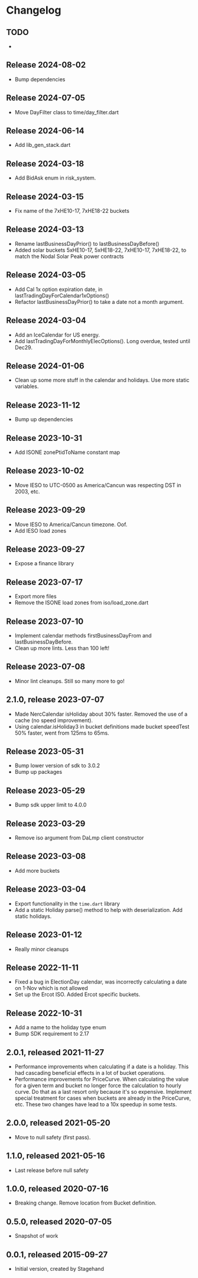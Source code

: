 # Changelog

## TODO
- 

## Release 2024-08-02
- Bump dependencies

## Release 2024-07-05
- Move DayFilter class to time/day_filter.dart

## Release 2024-06-14
- Add lib_gen_stack.dart

## Release 2024-03-18
- Add BidAsk enum in risk_system.

## Release 2024-03-15
- Fix name of the 7xHE10-17, 7xHE18-22 buckets

## Release 2024-03-13
- Rename lastBusinessDayPrior() to lastBusinessDayBefore()
- Added solar buckets 5xHE10-17, 5xHE18-22, 7xHE10-17, 7xHE18-22, 
  to match the Nodal Solar Peak power contracts

## Release 2024-03-05
- Add Cal 1x option expiration date, in lastTradingDayForCalendar1xOptions()
- Refactor lastBusinessDayPrior() to take a date not a month argument.  

## Release 2024-03-04
- Add an IceCalendar for US energy.
- Add lastTradingDayForMonthlyElecOptions().  Long overdue, tested until Dec29.  

## Release 2024-01-06
- Clean up some more stuff in the calendar and holidays.  Use more static variables. 

## Release 2023-11-12
- Bump up dependencies

## Release 2023-10-31
- Add ISONE zonePtidToName constant map

## Release 2023-10-02
- Move IESO to UTC-0500 as America/Cancun was respecting DST in 2003, etc.

## Release 2023-09-29
- Move IESO to America/Cancun timezone.  Oof.
- Add IESO load zones

## Release 2023-09-27
- Expose a finance library

## Release 2023-07-17
- Export more files
- Remove the ISONE load zones from iso/load_zone.dart

## Release 2023-07-10
- Implement calendar methods firstBusinessDayFrom and lastBusinessDayBefore.
- Clean up more lints.  Less than 100 left!

## Release 2023-07-08
- Minor lint cleanups.  Still so many more to go!

## 2.1.0, release 2023-07-07
- Made NercCalendar isHoliday about 30% faster.  Removed the use of a cache (no speed 
  improvement).
- Using calendar.isHoliday3 in bucket definitions made bucket speedTest 50% faster, 
  went from 125ms to 65ms.

## Release 2023-05-31
- Bump lower version of sdk to 3.0.2
- Bump up packages

## Release 2023-05-29
- Bump sdk upper limit to 4.0.0

## Release 2023-03-29
- Remove iso argument from DaLmp client constructor

## Release 2023-03-08
- Add more buckets

## Release 2023-03-04
- Export functionality in the `time.dart` library
- Add a static Holiday parse() method to help with deserialization.  Add static holidays.

## Release 2023-01-12
- Really minor cleanups

## Release 2022-11-11
- Fixed a bug in ElectionDay calendar, was incorrectly calculating a date on 1-Nov 
which is not allowed
- Set up the Ercot ISO.  Added Ercot specific buckets.  

## Release 2022-10-31
- Add a name to the holiday type enum
- Bump SDK requirement to 2.17

## 2.0.1, released 2021-11-27
- Performance improvements when calculating if a date is a holiday.  This had
  cascading beneficial effects in a lot of bucket operations. 
- Performance improvements for PriceCurve.  When calculating the value for a 
  given term and bucket no longer force the calculation to hourly curve. 
  Do that as a last resort only because it's so expensive.  Implement special 
  treatment for cases when buckets are already in the PriceCurve, etc.
  These two changes have lead to a 10x speedup in some tests. 

## 2.0.0, released 2021-05-20
- Move to null safety (first pass).

## 1.1.0, released 2021-05-16
- Last release before null safety

## 1.0.0, released 2020-07-16
- Breaking change.  Remove location from Bucket definition. 

## 0.5.0, released 2020-07-05
- Snapshot of work

## 0.0.1, released 2015-09-27
- Initial version, created by Stagehand

